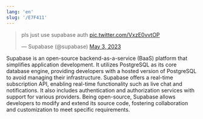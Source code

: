 ```yaml
---
lang: 'en'
slug: '/E7F411'
---
```


<blockquote class="twitter-tweet"><p lang="en" dir="ltr">pls just use supabase auth <a href="https://t.co/VxzE0vvtOP">pic.twitter.com/VxzE0vvtOP</a></p>&mdash; Supabase (@supabase) <a href="https://twitter.com/supabase/status/1653808436302295043?ref_src=twsrc%5Etfw">May 3, 2023</a></blockquote>

Supabase is an open-source backend-as-a-service (BaaS) platform that simplifies application development. It utilizes PostgreSQL as its core database engine, providing developers with a hosted version of PostgreSQL to avoid managing their infrastructure. Supabase offers a real-time subscription API, enabling real-time functionality such as live chat and notifications. It also includes authentication and authorization services with support for various providers. Being open-source, Supabase allows developers to modify and extend its source code, fostering collaboration and customization to meet specific requirements.
